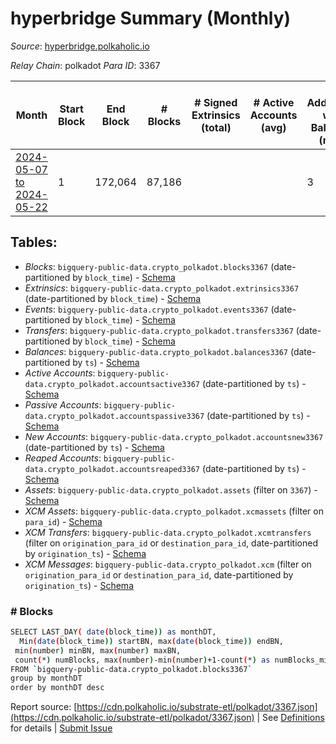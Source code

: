 # hyperbridge Summary (Monthly)

_Source_: [hyperbridge.polkaholic.io](https://hyperbridge.polkaholic.io)

*Relay Chain*: polkadot
*Para ID*: 3367



| Month | Start Block | End Block | # Blocks | # Signed Extrinsics (total) | # Active Accounts (avg) | # Addresses with Balances (max) | Issues |
| ----- | ----------- | --------- | -------- | --------------------------- | ----------------------- | ------------------------------- | ------ |
| [2024-05-07 to 2024-05-22](/polkadot/3367-hyperbridge/2024-05-31.md) | 1 | 172,064 | 87,186 |  |  | 3 | - 84,878 (49.33%) |   

## Tables:

* _Blocks_: `bigquery-public-data.crypto_polkadot.blocks3367` (date-partitioned by `block_time`) - [Schema](/schema/balances.json)
* _Extrinsics_: `bigquery-public-data.crypto_polkadot.extrinsics3367` (date-partitioned by `block_time`) - [Schema](/schema/extrinsics.json)
* _Events_: `bigquery-public-data.crypto_polkadot.events3367` (date-partitioned by `block_time`) - [Schema](/schema/events.json)
* _Transfers_: `bigquery-public-data.crypto_polkadot.transfers3367` (date-partitioned by `block_time`) - [Schema](/schema/transfers.json)
* _Balances_: `bigquery-public-data.crypto_polkadot.balances3367` (date-partitioned by `ts`) - [Schema](/schema/balances.json)
* _Active Accounts_: `bigquery-public-data.crypto_polkadot.accountsactive3367` (date-partitioned by `ts`) - [Schema](/schema/accountsactive.json)
* _Passive Accounts_: `bigquery-public-data.crypto_polkadot.accountspassive3367` (date-partitioned by `ts`) - [Schema](/schema/accountspassive.json)
* _New Accounts_: `bigquery-public-data.crypto_polkadot.accountsnew3367` (date-partitioned by `ts`) - [Schema](/schema/accountsnew.json)
* _Reaped Accounts_: `bigquery-public-data.crypto_polkadot.accountsreaped3367` (date-partitioned by `ts`) - [Schema](/schema/accountsreaped.json)
* _Assets_: `bigquery-public-data.crypto_polkadot.assets` (filter on `3367`) - [Schema](/schema/assets.json)
* _XCM Assets_: `bigquery-public-data.crypto_polkadot.xcmassets` (filter on `para_id`) - [Schema](/schema/xcmassets.json)
* _XCM Transfers_: `bigquery-public-data.crypto_polkadot.xcmtransfers` (filter on `origination_para_id` or `destination_para_id`, date-partitioned by `origination_ts`) - [Schema](/schema/xcmtransfers.json)
* _XCM Messages_: `bigquery-public-data.crypto_polkadot.xcm` (filter on `origination_para_id` or `destination_para_id`, date-partitioned by `origination_ts`) - [Schema](/schema/xcm.json)

### # Blocks
```bash
SELECT LAST_DAY( date(block_time)) as monthDT,
  Min(date(block_time)) startBN, max(date(block_time)) endBN, 
 min(number) minBN, max(number) maxBN, 
 count(*) numBlocks, max(number)-min(number)+1-count(*) as numBlocks_missing 
FROM `bigquery-public-data.crypto_polkadot.blocks3367` 
group by monthDT 
order by monthDT desc
```


Report source: [https://cdn.polkaholic.io/substrate-etl/polkadot/3367.json](https://cdn.polkaholic.io/substrate-etl/polkadot/3367.json) | See [Definitions](/DEFINITIONS.md) for details | [Submit Issue](https://github.com/colorfulnotion/substrate-etl/issues)
